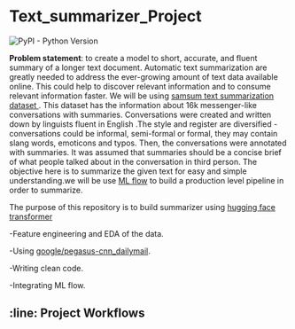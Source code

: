 # Text_summarizer_Project
![PyPI - Python Version](https://img.shields.io/pypi/pyversions/zenml)

**Problem statement**: to create a model to short, accurate, and fluent summary of a longer text document. Automatic text summarization are greatly needed to address the ever-growing amount of text data available online. This could help to discover relevant information and to consume relevant information faster. We will be using [samsum text summarization dataset ](https://huggingface.co/datasets/samsum). This dataset has the information about 16k messenger-like conversations with summaries. Conversations were created and written down by linguists fluent in English .The style and register are diversified - conversations could be informal, semi-formal or formal, they may contain slang words, emoticons and typos. Then, the conversations were annotated with summaries. It was assumed that summaries should be a concise brief of what people talked about in the conversation in third person. The objective here is to summarize the given text for easy and simple understanding.we will be use [ML flow](https://mlflow.org/) to build a production level pipeline in order to summarize.


The purpose of this repository is to build summarizer using [hugging face transformer](https://huggingface.co/docs/transformers/index)

  -Feature engineering and EDA of the data.

  -Using [google/pegasus-cnn_dailymail](https://huggingface.co/google/pegasus-cnn_dailymail).
  
  -Writing clean code.

  -Integrating ML flow.


## :line: Project Workflows 
  